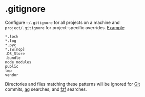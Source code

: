 # .gitignore

Configure `~/.gitignore` for all projects on a machine
and `project/.gitignore` for project-specific overrides.
[Example](https://github.com/croaky/laptop/blob/master/dotfiles/git/gitignore):

```
*.lock
*.log
*.pyc
*.sw[nop]
.DS_Store
.bundle
node_modules
public
tmp
vendor
```

Directories and files matching these patterns will be ignored for
[Git](https://git-scm.com/docs/gitignore) commits,
[ag](https://github.com/ggreer/the_silver_searcher/wiki/Advanced-Usage)
searches,
and [fzf](https://github.com/junegunn/fzf#respecting-gitignore) searches.
